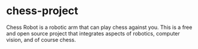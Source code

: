 # chess-project
Chess Robot is a robotic arm that can play chess against you. This is a free and open source project that integrates aspects of robotics, computer vision, and of course chess.
